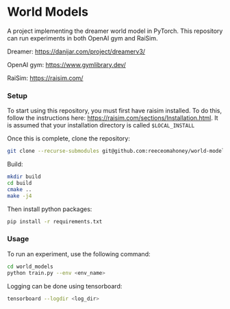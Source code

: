 # World Models

A project implementing the dreamer world model in PyTorch. This repository can run experiments in both OpenAI gym and
RaiSim.

Dreamer: https://danijar.com/project/dreamerv3/

OpenAI gym: https://www.gymlibrary.dev/

RaiSim: https://raisim.com/

### Setup

To start using this repository, you must first have raisim installed. To do this, follow the instructions here:
https://raisim.com/sections/Installation.html. It is assumed that your installation directory is called
```$LOCAL_INSTALL```

Once this is complete, clone the repository:

```bash
git clone --recurse-submodules git@github.com:reeceomahoney/world-models
```

Build:

```bash
mkdir build
cd build
cmake ..
make -j4
```

Then install python packages:

```bash
pip install -r requirements.txt
```

### Usage

To run an experiment, use the following command:

```bash
cd world_models
python train.py --env <env_name>
```

Logging can be done using tensorboard:

```bash
tensorboard --logdir <log_dir>
```